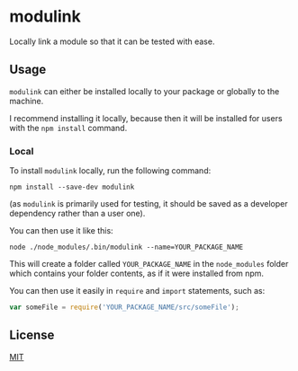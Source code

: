 # modulink

Locally link a module so that it can be tested with ease.

## Usage

`modulink` can either be installed locally to your package or globally to the machine.

I recommend installing it locally, because then it will be installed for users with the `npm install` command.

### Local

To install `modulink` locally, run the following command:

    npm install --save-dev modulink

(as `modulink` is primarily used for testing, it should be saved as a developer dependency rather than a user one).

You can then use it like this:

    node ./node_modules/.bin/modulink --name=YOUR_PACKAGE_NAME

This will create a folder called `YOUR_PACKAGE_NAME` in the `node_modules` folder which contains your folder contents, as if it were installed from npm.

You can then use it easily in `require` and `import` statements, such as:

```javascript
var someFile = require('YOUR_PACKAGE_NAME/src/someFile');
```

## License

[MIT](/LICENSE)
